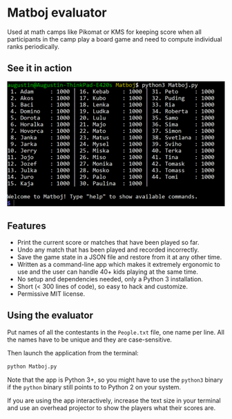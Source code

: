 # Matboj evaluator

Used at math camps like Pikomat or KMS for keeping score when all participants
in the camp play a board game and need to compute individual ranks periodically.

## See it in action

![Usage demo](usage_demo.gif)

## Features

* Print the current score or matches that have been played so far.
* Undo any match that has been played and recorded incorrectly.
* Save the game state in a JSON file and restore from it at any other time.
* Written as a command-line app which makes it extremely ergonomic to use and
  the user can handle 40+ kids playing at the same time.
* No setup and dependencies needed, only a Python 3 installation.
* Short (< 300 lines of code), so easy to hack and customize.
* Permissive MIT license.

## Using the evaluator

Put names of all the contestants in the `People.txt` file, one name per line.
All the names have to be unique and they are case-sensitive.

Then launch the application from the terminal:

```bash
python Matboj.py
```

Note that the app is Python 3+, so you might have to use the `python3` binary if
the `python` binary still points to to Python 2 on your system.

If you are using the app interactively, increase the text size in your terminal
and use an overhead projector to show the players what their scores are.
